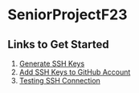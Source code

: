 # **SeniorProjectF23**


## Links to Get Started
1. [Generate SSH Keys](https://docs.github.com/en/authentication/connecting-to-github-with-ssh/generating-a-new-ssh-key-and-adding-it-to-the-ssh-agent)
2. [Add SSH Keys to GitHub Account](https://docs.github.com/en/authentication/connecting-to-github-with-ssh/adding-a-new-ssh-key-to-your-github-account)
3. [Testing SSH Connection](https://docs.github.com/en/authentication/connecting-to-github-with-ssh/testing-your-ssh-connection)